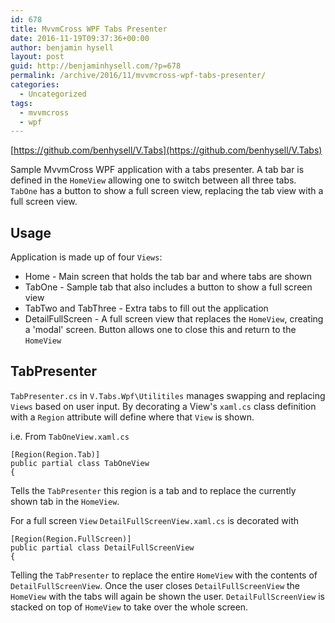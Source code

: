 ```yaml
---
id: 678
title: MvvmCross WPF Tabs Presenter
date: 2016-11-19T09:37:36+00:00
author: benjamin hysell
layout: post
guid: http://benjaminhysell.com/?p=678
permalink: /archive/2016/11/mvvmcross-wpf-tabs-presenter/
categories:
  - Uncategorized
tags:
  - mvvmcross
  - wpf
---
```


[https://github.com/benhysell/V.Tabs](https://github.com/benhysell/V.Tabs)

Sample MvvmCross WPF application with a tabs presenter. A tab bar is defined in the `HomeView` allowing one to switch between all three tabs. `TabOne` has a button to show a full screen view, replacing the tab view with a full screen view.


## Usage

Application is made up of four `Views`:


+ Home - Main screen that holds the tab bar and where tabs are shown
+ TabOne - Sample tab that also includes a button to show a full screen view
+ TabTwo and TabThree - Extra tabs to fill out the application
+ DetailFullScreen - A full screen view that replaces the `HomeView`, creating a 'modal' screen.  Button allows one to close this and return to the `HomeView`

## TabPresenter
`TabPresenter.cs` in `V.Tabs.Wpf\Utilitiles` manages swapping and replacing `Views` based on user input.  By decorating a View's `xaml.cs` class definition with a `Region` attribute will define where that `View` is shown.

i.e. From `TabOneView.xaml.cs`
```
[Region(Region.Tab)]
public partial class TabOneView
{
```
Tells the `TabPresenter` this region is a tab and to replace the currently shown tab in the `HomeView`.

For a full screen `View` `DetailFullScreenView.xaml.cs` is decorated with 
```
[Region(Region.FullScreen)]
public partial class DetailFullScreenView
{
``` 
Telling the `TabPresenter` to replace the entire `HomeView` with the contents of `DetailFullScreenView`.  Once the user closes `DetailFullScreenView` the `HomeView` with the tabs will again be shown the user.  `DetailFullScreenView` is stacked on top of `HomeView` to take over the whole screen.

